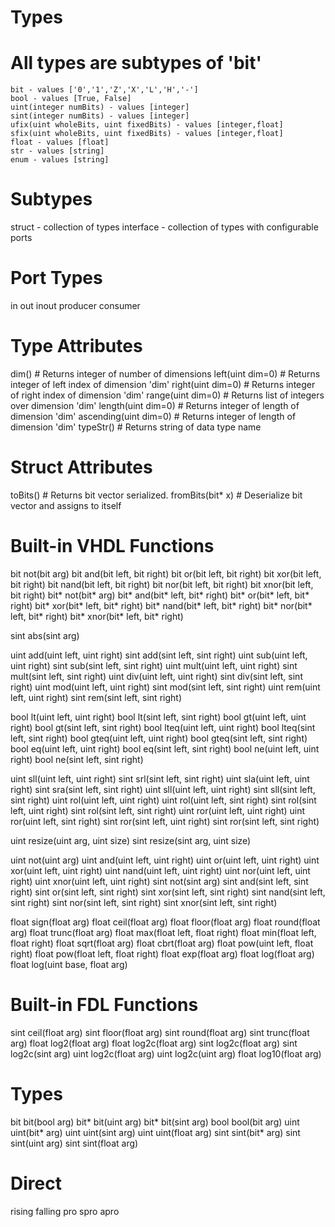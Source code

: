 # Types
# All types are subtypes of 'bit'
```
bit - values ['0','1','Z','X','L','H','-']
bool - values [True, False]
uint(integer numBits) - values [integer]
sint(integer numBits) - values [integer]
ufix(uint wholeBits, uint fixedBits) - values [integer,float]
sfix(uint wholeBits, uint fixedBits) - values [integer,float]
float - values [float]
str - values [string]
enum - values [string]
```

# Subtypes
struct - collection of types
interface - collection of types with configurable ports

# Port Types
in
out
inout
producer
consumer

# Type Attributes
dim()                    # Returns integer of number of dimensions
left(uint dim=0)         # Returns integer of left index of dimension 'dim'
right(uint dim=0)        # Returns integer of right index of dimension 'dim'
range(uint dim=0)        # Returns list of integers over dimension 'dim'
length(uint dim=0)       # Returns integer of length of dimension 'dim'
ascending(uint dim=0)    # Returns integer of length of dimension 'dim'
typeStr()                # Returns string of data type name

# Struct Attributes
toBits()                 # Returns bit vector serialized.
fromBits(bit* x)         # Deserialize bit vector and assigns to itself

# Built-in VHDL Functions
bit not(bit arg)
bit and(bit left, bit right)
bit or(bit left, bit right)
bit xor(bit left, bit right)
bit nand(bit left, bit right)
bit nor(bit left, bit right)
bit xnor(bit left, bit right)
bit* not(bit* arg)
bit* and(bit* left, bit* right)
bit* or(bit* left, bit* right)
bit* xor(bit* left, bit* right)
bit* nand(bit* left, bit* right)
bit* nor(bit* left, bit* right)
bit* xnor(bit* left, bit* right)

sint abs(sint arg)

uint add(uint left, uint right)
sint add(sint left, sint right)
uint sub(uint left, uint right)
sint sub(sint left, sint right)
uint mult(uint left, uint right)
sint mult(sint left, sint right)
uint div(uint left, uint right)
sint div(sint left, sint right)
uint mod(uint left, uint right)
sint mod(sint left, sint right)
uint rem(uint left, uint right)
sint rem(sint left, sint right)

bool lt(uint left, uint right)
bool lt(sint left, sint right)
bool gt(uint left, uint right)
bool gt(sint left, sint right)
bool lteq(uint left, uint right)
bool lteq(sint left, sint right)
bool gteq(uint left, uint right)
bool gteq(sint left, sint right)
bool eq(uint left, uint right)
bool eq(sint left, sint right)
bool ne(uint left, uint right)
bool ne(sint left, sint right)

uint sll(uint left, uint right)
sint srl(sint left, sint right)
uint sla(uint left, uint right)
sint sra(sint left, sint right)
uint sll(uint left, uint right)
sint sll(sint left, sint right)
uint rol(uint left, uint right)
uint rol(uint left, sint right)
sint rol(sint left, uint right)
sint rol(sint left, sint right)
uint ror(uint left, uint right)
uint ror(uint left, sint right)
sint ror(sint left, uint right)
sint ror(sint left, sint right)

uint resize(uint arg, uint size)
sint resize(sint arg, uint size)

uint not(uint arg)
uint and(uint left, uint right)
uint or(uint left, uint right)
uint xor(uint left, uint right)
uint nand(uint left, uint right)
uint nor(uint left, uint right)
uint xnor(uint left, uint right)
sint not(sint arg)
sint and(sint left, sint right)
sint or(sint left, sint right)
sint xor(sint left, sint right)
sint nand(sint left, sint right)
sint nor(sint left, sint right)
sint xnor(sint left, sint right)

float sign(float arg)
float ceil(float arg)
float floor(float arg)
float round(float arg)
float trunc(float arg)
float max(float left, float right)
float min(float left, float right)
float sqrt(float arg)
float cbrt(float arg)
float pow(uint left, float right)
float pow(float left, float right)
float exp(float arg)
float log(float arg)
float log(uint base, float arg)

# Built-in FDL Functions
sint  ceil(float arg)
sint  floor(float arg)
sint  round(float arg)
sint  trunc(float arg)
float log2(float arg)
float log2c(float arg)
sint  log2c(float arg)
sint  log2c(sint arg)
uint  log2c(float arg)
uint  log2c(uint arg)
float log10(float arg)

# Types

bit  bit(bool arg)
bit* bit(uint arg)
bit* bit(sint arg)
bool bool(bit arg)
uint uint(bit* arg)
uint uint(sint arg)
uint uint(float arg)
sint sint(bit* arg)
sint sint(uint arg)
sint sint(float arg)


# Direct 
rising
falling
pro
spro
apro

